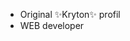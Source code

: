 - Original ✨Kryton✨ profil
- WEB developer

<!---
Kryten2X4B-523P/Kryten2X4B-523P is a ✨ special ✨ repository because its `README.md` (this file) appears on your GitHub profile.
You can click the Preview link to take a look at your changes.
--->
